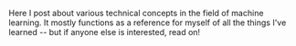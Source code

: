 Here I post about various technical concepts in the field of machine learning. It mostly functions as a reference for myself of all the things I've learned -- but if anyone else is interested, read on! 
